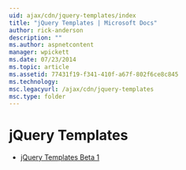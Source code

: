 ```yaml
---
uid: ajax/cdn/jquery-templates/index
title: "jQuery Templates | Microsoft Docs"
author: rick-anderson
description: ""
ms.author: aspnetcontent
manager: wpickett
ms.date: 07/23/2014
ms.topic: article
ms.assetid: 77431f19-f341-410f-a67f-802f6ce8c845
ms.technology: 
msc.legacyurl: /ajax/cdn/jquery-templates
msc.type: folder
---
```

jQuery Templates
====================
- [jQuery Templates Beta 1](cdnjquerytemplatesbeta1.md)
